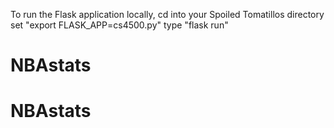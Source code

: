 To run the Flask application locally,
cd into your Spoiled Tomatillos directory 
set "export FLASK_APP=cs4500.py"
type "flask run"
# NBAstats
# NBAstats

